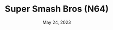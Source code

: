 ---
layout: n64
title: "Super Smash Bros (N64)"
categories:
 - approved
 - n64
 - universal
 - safe
tags:
- smash bros
- super smash bros
series:
- mario
date: May 24, 2023
permalink: /games/super-smash-bros-n64/play/details
publisher: Nintendo
gid: super-smash-bros-n64
edition: us
alts:
 - jp
---